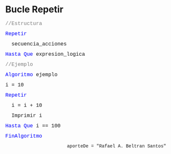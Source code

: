 # Bucle Repetir

<font face="courier new" color="grey" size=3>//Estructura</font>

<font face="courier new" color="blue" size=3>Repetir </font>

<font face="courier new" size=3>&nbsp;&nbsp;secuencia_acciones </font>

<font face="courier new" color="blue" size=3>Hasta Que </font><font face="courier new" size=3>expresion_logica</font>

<font face="courier new" color="grey" size=3>//Ejemplo</font>

<font face="courier new" color="blue" size=3>Algoritmo </font><font face="courier new" size=3>ejemplo </font>

<font face="courier new" size=3>i = 10</font>

<font face="courier new" color="blue" size=3>Repetir </font>

<font face="courier new" size=3>&nbsp;&nbsp;i = i + 10 </font>

<font face="courier new" size=3>&nbsp;&nbsp;Imprimir i</font>

<font face="courier new" color="blue" size=3>Hasta Que </font><font face="courier new" size=3>i == 100</font>

<font face="courier new" color="blue" size=3>FinAlgoritmo</font>

<p align="right"><font face="courier new"> aporteDe = "Rafael A. Beltran Santos"</p>